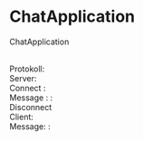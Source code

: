 # ChatApplication
ChatApplication<br/><br/>

Protokoll:<br/>
Server:<br/>
  Connect : <name><br/>
  Message : <receiver> :  <message><br/>
  Disconnect<br/>
Client:<br/>
  Message: <transmitter> : <message><br/>
  
